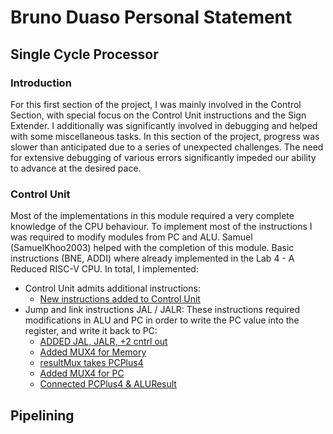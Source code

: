 # Bruno Duaso Personal Statement

## Single Cycle Processor

### Introduction
For this first section of the project, I was mainly involved in the Control Section, with special focus on the Control Unit instructions and the Sign Extender. I additionally was significantly involved in debugging and helped with some miscellaneous tasks.
In this section of the project, progress was slower than anticipated due to a series of unexpected challenges. The need for extensive debugging of various errors significantly impeded our ability to advance at the desired pace.

### Control Unit 
Most of the implementations in this module required a very complete knowledge of 
the CPU behaviour. To implement most of the instructions I was required to modify 
modules from PC and ALU. Samuel (SamuelKhoo2003) helped with the completion 
of this module. Basic instructions (BNE, ADDI) where already implemented in the Lab 4 - A Reduced 
RISC-V CPU. In total, I implemented:
- Control Unit admits additional instructions:
    - [New instructions added to Control Unit](https://github.com/chinjyanson/Reduced_RISC-V-Team1/commit/834a18358ae1cdf8cfb0cc98112358d2e530cdae)
-  Jump and link instructions JAL / JALR: These instructions required 
modifications in ALU and PC in order to write the PC value into the 
register, and write it back to PC:
    - [ADDED JAL, JALR, +2 cntrl out](https://github.com/chinjyanson/Reduced_RISC-V-Team1/commit/f00e40925f5c2686d410f8778971ad76006569e1)
    - [Added MUX4 for Memory](https://github.com/chinjyanson/Reduced_RISC-V-Team1/commit/2a8dd21c2977ef0172c853b4370f74465fd29e6c)
    - [resultMux takes PCPlus4](https://github.com/chinjyanson/Reduced_RISC-V-Team1/commit/ae0b251e55ad688e03a4163cf2f253ded6abd965)
    - [Added MUX4 for PC](https://github.com/chinjyanson/Reduced_RISC-V-Team1/commit/d2e969b386d929fbc350fc50698d395cf4109e84)
    - [Connected PCPlus4 & ALUResult](https://github.com/chinjyanson/Reduced_RISC-V-Team1/commit/caa5ceaf9cf0ee306d6b7fc1b26452550e29f91f)






## Pipelining



